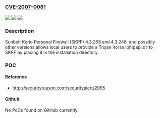 ### [CVE-2007-0081](https://cve.mitre.org/cgi-bin/cvename.cgi?name=CVE-2007-0081)
![](https://img.shields.io/static/v1?label=Product&message=n%2Fa&color=blue)
![](https://img.shields.io/static/v1?label=Version&message=n%2Fa&color=blue)
![](https://img.shields.io/static/v1?label=Vulnerability&message=n%2Fa&color=brighgreen)

### Description

Sunbelt Kerio Personal Firewall (SKPF) 4.3.268 and 4.3.246, and possibly other versions allows local users to provide a Trojan horse iphlpapi.dll to SKPF by placing it in the installation directory.

### POC

#### Reference
- http://securityreason.com/securityalert/2095

#### Github
No PoCs found on GitHub currently.

